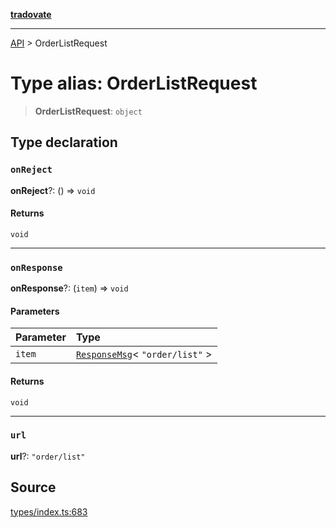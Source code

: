 [**tradovate**](../README.md)

***

[API](../API.md) > OrderListRequest

# Type alias: OrderListRequest

> **OrderListRequest**: `object`

## Type declaration

### `onReject`

**onReject**?: () => `void`

#### Returns

`void`

***

### `onResponse`

**onResponse**?: (`item`) => `void`

#### Parameters

| Parameter | Type |
| :------ | :------ |
| `item` | [`ResponseMsg`](type-alias.ResponseMsg.md)\< `"order/list"` \> |

#### Returns

`void`

***

### `url`

**url**?: `"order/list"`

## Source

[types/index.ts:683](https://github.com/cgilly2fast/tradovate-typescript/blob/b1caea5/src/types/index.ts#L683)
